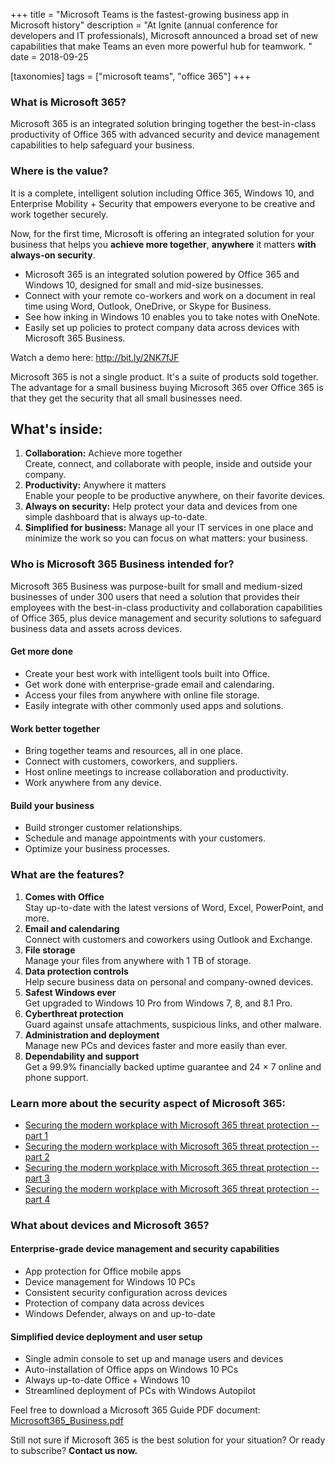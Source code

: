 +++
title = "Microsoft Teams is the fastest-growing business app in Microsoft history"
description = "At Ignite (annual conference for developers and IT professionals),  Microsoft announced a broad set of new capabilities that make Teams an even more powerful hub for teamwork. "
date = 2018-09-25

[taxonomies]
tags = ["microsoft teams", "office 365"]
+++

### What is Microsoft 365?

Microsoft 365 is an integrated solution bringing together the
best-in-class productivity of Office 365 with advanced security and
device management capabilities to help safeguard your business.

### Where is the value?

It is a complete, intelligent solution including Office 365, Windows 10, and
Enterprise Mobility + Security that empowers everyone to be creative
and work together securely.

Now, for the first time, Microsoft is offering an integrated solution
for your business that helps you **achieve more together**, **anywhere**
it matters **with always-on security**.

-   Microsoft 365 is an integrated solution powered by Office 365 and Windows 10,
    designed for small and mid-size businesses.
-   Connect with your remote co-workers and work on a document in
    real time using Word, Outlook, OneDrive, or Skype for Business.
-   See how inking in Windows 10 enables you to take notes with OneNote.
-   Easily set up policies to protect company data across devices with
    Microsoft 365 Business.

Watch a demo here: <http://bit.ly/2NK7fJF>

Microsoft 365 is not a single product. It's a suite of products sold
together. The advantage for a small business buying Microsoft 365 over
Office 365 is that they get the security that all small businesses need.

What's inside:
--------------

1.  **Collaboration:** Achieve more together\
    Create, connect, and collaborate with people, inside and outside
    your company.
2.  **Productivity:** Anywhere it matters\
    Enable your people to be productive anywhere, on their favorite
    devices.
3.  **Always on security:** Help protect your data and devices from one
    simple dashboard that is always up-to-date.
4.  **Simplified for business:** Manage all your IT services in one
    place and minimize the work so you can focus on what matters: your
    business.

### Who is Microsoft 365 Business intended for?

Microsoft 365 Business was purpose-built for small and medium-sized
businesses of under 300 users that need a solution that provides their
employees with the best-in-class productivity and collaboration
capabilities of Office 365, plus device management and security
solutions to safeguard business data and assets across devices.

#### Get more done

-   Create your best work with intelligent tools built into Office.
-   Get work done with enterprise-grade email and calendaring.
-   Access your files from anywhere with online file storage.
-   Easily integrate with other commonly used apps and solutions.

#### Work better together

-   Bring together teams and resources, all in one place.
-   Connect with customers, coworkers, and suppliers.
-   Host online meetings to increase collaboration and productivity.
-   Work anywhere from any device.

#### Build your business

-   Build stronger customer relationships.
-   Schedule and manage appointments with your customers.
-   Optimize your business processes.

### What are the features?

1.  **Comes with Office**\
    Stay up-to-date with the latest versions of Word, Excel, PowerPoint,
    and more.
2.  **Email and calendaring**\
    Connect with customers and coworkers using Outlook and Exchange.
3.  **File storage**\
    Manage your files from anywhere with 1 TB of storage.
4.  **Data protection controls**\
    Help secure business data on personal and company-owned devices.
5.  **Safest Windows ever**\
    Get upgraded to Windows 10 Pro from Windows 7, 8, and 8.1 Pro.
6.  **Cyberthreat protection**\
    Guard against unsafe attachments, suspicious links, and other
    malware.
7.  **Administration and deployment**\
    Manage new PCs and devices faster and more easily than ever.
8.  **Dependability and support**\
    Get a 99.9% financially backed uptime guarantee and 24 × 7 online and
    phone support.

### Learn more about the security aspect of Microsoft 365:

-   [Securing the modern workplace with Microsoft 365 threat protection
    -- part
    1](https://cloudblogs.microsoft.com/microsoftsecure/2018/04/24/securing-the-modern-workplace-with-microsoft-365-threat-protection-part-1/)
-   [Securing the modern workplace with Microsoft 365 threat protection
    -- part
    2](https://cloudblogs.microsoft.com/microsoftsecure/2018/04/24/securing-the-modern-workplace-with-microsoft-365-threat-protection-part-2/)
-   [Securing the modern workplace with Microsoft 365 threat protection
    -- part
    3](https://cloudblogs.microsoft.com/microsoftsecure/2018/04/24/securing-the-modern-workplace-with-microsoft-365-threat-protection-part-3/)
-   [Securing the modern workplace with Microsoft 365 threat protection
    -- part
    4](https://cloudblogs.microsoft.com/microsoftsecure/2018/04/24/securing-the-modern-workplace-with-microsoft-365-threat-protection-part-4/)

### What about devices and Microsoft 365?

#### Enterprise-grade device management and security capabilities

-   App protection for Office mobile apps
-   Device management for Windows 10 PCs
-   Consistent security configuration across devices
-   Protection of company data across devices
-   Windows Defender, always on and up-to-date

#### Simplified device deployment and user setup

-   Single admin console to set up and manage users and devices
-   Auto-installation of Office apps on Windows 10 PCs
-   Always up-to-date Office + Windows 10
-   Streamlined deployment of PCs with Windows Autopilot

Feel free to download a Microsoft 365 Guide PDF document:\
[Microsoft365\_Business.pdf](https://o365hq.com/File+download/11/Microsoft365_Business.pdf)

Still not sure if Microsoft 365 is the best solution for your situation?
Or ready to subscribe? **Contact us now.**
